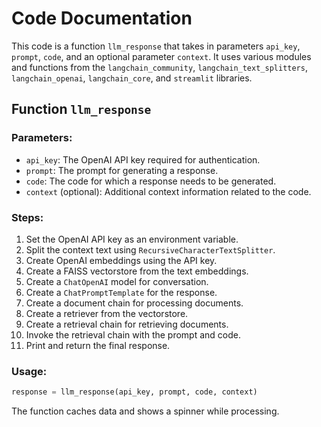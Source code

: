 # Code Documentation

This code is a function `llm_response` that takes in parameters `api_key`, `prompt`, `code`, and an optional parameter `context`. It uses various modules and functions from the `langchain_community`, `langchain_text_splitters`, `langchain_openai`, `langchain_core`, and `streamlit` libraries.

## Function `llm_response`

### Parameters:
- `api_key`: The OpenAI API key required for authentication.
- `prompt`: The prompt for generating a response.
- `code`: The code for which a response needs to be generated.
- `context` (optional): Additional context information related to the code.

### Steps:
1. Set the OpenAI API key as an environment variable.
2. Split the context text using `RecursiveCharacterTextSplitter`.
3. Create OpenAI embeddings using the API key.
4. Create a FAISS vectorstore from the text embeddings.
5. Create a `ChatOpenAI` model for conversation.
6. Create a `ChatPromptTemplate` for the response.
7. Create a document chain for processing documents.
8. Create a retriever from the vectorstore.
9. Create a retrieval chain for retrieving documents.
10. Invoke the retrieval chain with the prompt and code.
11. Print and return the final response.

### Usage:
```python
response = llm_response(api_key, prompt, code, context)
```

The function caches data and shows a spinner while processing.